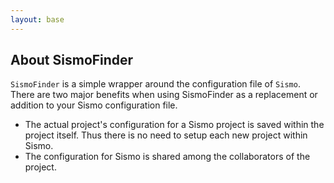 ```yaml
---
layout: base
---
```

## About SismoFinder

`SismoFinder` is a simple wrapper around the configuration file of `Sismo`.
There are two major benefits when using SismoFinder as a replacement or addition to your Sismo configuration file.

* The actual project's configuration for a Sismo project is saved within the project itself.
  Thus there is no need to setup each new project within Sismo.
* The configuration for Sismo is shared among the collaborators of the project.
